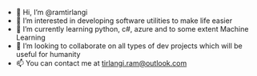 - 👋 Hi, I’m @ramtirlangi
- 👀 I’m interested in developing software utilities to make life easier
- 🌱 I’m currently learning python, c#, azure and to some extent Machine Learning
- 💞️ I’m looking to collaborate on all types of dev projects which will be useful for humanity
- 📫 You can contact me at tirlangi.ram@outlook.com
